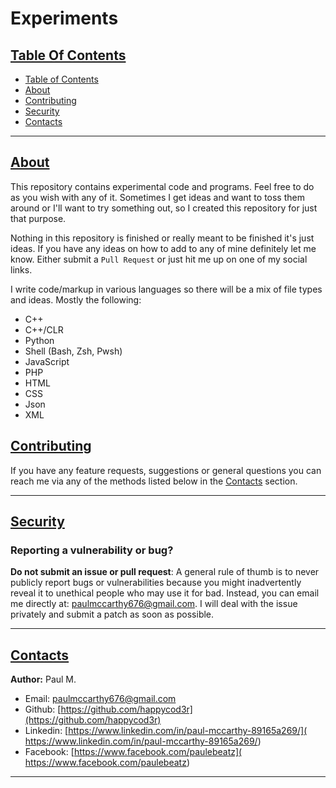 # Experiments

## [Table Of Contents](#table-of-contents)

- [Table of Contents](#table-of-contents)
- [About](#about)
- [Contributing](#contributing)
- [Security](#security)
- [Contacts](#contacts)
---

## [About](#about)

This repository contains experimental code and programs. Feel free to do 
as you wish with any of it. Sometimes I get ideas and want to toss them 
around or I'll want to try something out, so I created this repository for 
just that purpose. 

Nothing in this repository is finished or really meant to be finished it's 
just ideas. If you have any ideas on how to add to any of mine definitely 
let me know. Either submit a `Pull Request` or just hit me up on one of my 
social links. 

I write code/markup in various languages so there will be a mix of file types
and ideas. Mostly the
following:
- C++
- C++/CLR
- Python
- Shell (Bash, Zsh, Pwsh)
- JavaScript
- PHP
- HTML
- CSS
- Json
- XML

## [Contributing](#contributing)

If you have any feature requests, suggestions or general questions you can 
reach me via any of the methods listed below in the [Contacts](#contacts) section.

---

## [Security](#security)

### Reporting a vulnerability or bug?

**Do not submit an issue or pull request**: A general rule of thumb is to 
never publicly report bugs or vulnerabilities because you might inadvertently 
reveal it to unethical people who may use it for bad. Instead, you can email 
me directly at: [paulmccarthy676@gmail.com](mailto:paulmccarthy676@gmail.com). 
I will deal with the issue privately and submit a patch as soon as possible.

---

## [Contacts](#contacts)

**Author:** Paul M.

* Email: [paulmccarthy676@gmail.com](mailto:paulmccarthy676@gmail.com)
* Github: [https://github.com/happycod3r](https://github.com/happycod3r)
* Linkedin: [https://www.linkedin.com/in/paul-mccarthy-89165a269/]( https://www.linkedin.com/in/paul-mccarthy-89165a269/)
* Facebook: [https://www.facebook.com/paulebeatz]( https://www.facebook.com/paulebeatz)

---

